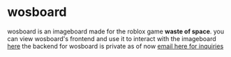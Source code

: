 # wosboard
wosboard is an imageboard made for the roblox game **waste of space**.
you can view wosboard's frontend and use it to interact with the imageboard [here](https://github.com/wosboard/wosboard-frontend)
the backend for wosboard is private as of now
[email here for inquiries](mailto:wosboard@proton.me)
